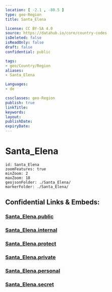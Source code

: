 ```yaml
---
location: [ -2.1 , -80.5 ] 
type: geo-Region
title: Santa_Elena

license: CC BY-SA 4.0
source: https://datahub.io/core/country-codes
isDeleted: false
isReadOnly: false
draft: false
confidential: public

tags:
- geo/Country/Region
aliases:
- Santa_Elena

Languages:
- de

cssclasses: geo-Region
publish: true
linkTitle: 
keywords: 
layout: 
publishDate: 
expiryDate: 
---
```


# Santa_Elena

```leaflet
id: Santa_Elena
zoomFeatures: true 
minZoom: 2 
maxZoom: 18
geojsonFolder: ./Santa_Elena/
markerFolder: ./Santa_Elena/
```


## Confidential Links & Embeds: 

### [Santa_Elena.public](/_public/\Earth\Continent\America~South\Ecuador\provinces~EquadorSanta_Elena.public.md) 

### [Santa_Elena.internal](/_internal/\Earth\Continent\America~South\Ecuador\provinces~EquadorSanta_Elena.internal.md) 

### [Santa_Elena.protect](/_protect/\Earth\Continent\America~South\Ecuador\provinces~EquadorSanta_Elena.protect.md) 

### [Santa_Elena.private](/_private/\Earth\Continent\America~South\Ecuador\provinces~EquadorSanta_Elena.private.md) 

### [Santa_Elena.personal](/_personal/\Earth\Continent\America~South\Ecuador\provinces~EquadorSanta_Elena.personal.md) 

### [Santa_Elena.secret](/_secret/\Earth\Continent\America~South\Ecuador\provinces~EquadorSanta_Elena.secret.md)

